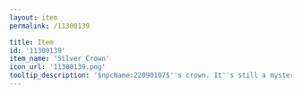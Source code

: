 ```yaml
---
layout: item
permalink: /11300139

title: Item
id: '11300139'
item_name: 'Silver Crown'
icon_url: '11300139.png'
tooltip_description: '$npcName:22090107$''s crown. It''s still a mystery what kingdom he rules.'
---
```

